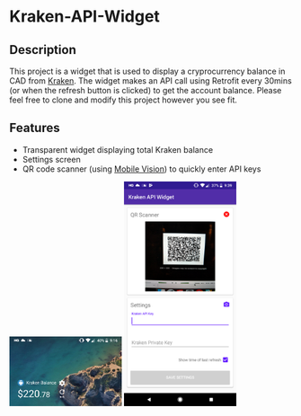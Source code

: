 # Kraken-API-Widget

## Description
This project is a widget that is used to display a cryprocurrency balance in CAD from
[Kraken](https://www.kraken.com). The widget makes an API call using Retrofit every 30mins
(or when the refresh button is clicked) to get the account balance. Please feel free to clone
and modify this project however you see fit.

## Features
* Transparent widget displaying total Kraken balance
* Settings screen
* QR code scanner (using [Mobile Vision](https://developers.google.com/vision/)) to quickly enter API keys

<img src="widget-image.png" width="200"> <img src="settings-screen-image.png" width="200">

